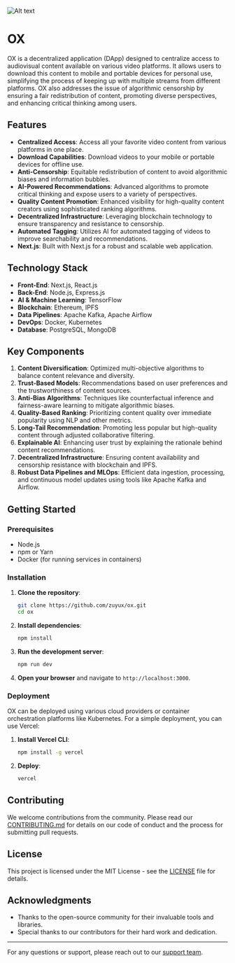![Alt text](ox-flow.jpeg)

# OX

OX is a decentralized application (DApp) designed to centralize access to audiovisual content available on various video platforms. It allows users to download this content to mobile and portable devices for personal use, simplifying the process of keeping up with multiple streams from different platforms. OX also addresses the issue of algorithmic censorship by ensuring a fair redistribution of content, promoting diverse perspectives, and enhancing critical thinking among users.

## Features

- **Centralized Access**: Access all your favorite video content from various platforms in one place.
- **Download Capabilities**: Download videos to your mobile or portable devices for offline use.
- **Anti-Censorship**: Equitable redistribution of content to avoid algorithmic biases and information bubbles.
- **AI-Powered Recommendations**: Advanced algorithms to promote critical thinking and expose users to a variety of perspectives.
- **Quality Content Promotion**: Enhanced visibility for high-quality content creators using sophisticated ranking algorithms.
- **Decentralized Infrastructure**: Leveraging blockchain technology to ensure transparency and resistance to censorship.
- **Automated Tagging**: Utilizes AI for automated tagging of videos to improve searchability and recommendations.
- **Next.js**: Built with Next.js for a robust and scalable web application.

## Technology Stack

- **Front-End**: Next.js, React.js
- **Back-End**: Node.js, Express.js
- **AI & Machine Learning**: TensorFlow
- **Blockchain**: Ethereum, IPFS
- **Data Pipelines**: Apache Kafka, Apache Airflow
- **DevOps**: Docker, Kubernetes
- **Database**: PostgreSQL, MongoDB

## Key Components

1. **Content Diversification**: Optimized multi-objective algorithms to balance content relevance and diversity.
2. **Trust-Based Models**: Recommendations based on user preferences and the trustworthiness of content sources.
3. **Anti-Bias Algorithms**: Techniques like counterfactual inference and fairness-aware learning to mitigate algorithmic biases.
4. **Quality-Based Ranking**: Prioritizing content quality over immediate popularity using NLP and other metrics.
5. **Long-Tail Recommendation**: Promoting less popular but high-quality content through adjusted collaborative filtering.
6. **Explainable AI**: Enhancing user trust by explaining the rationale behind content recommendations.
7. **Decentralized Infrastructure**: Ensuring content availability and censorship resistance with blockchain and IPFS.
8. **Robust Data Pipelines and MLOps**: Efficient data ingestion, processing, and continuous model updates using tools like Apache Kafka and Airflow.

## Getting Started

### Prerequisites

- Node.js
- npm or Yarn
- Docker (for running services in containers)

### Installation

1. **Clone the repository**:
   ```bash
   git clone https://github.com/zuyux/ox.git
   cd ox
   ```

2. **Install dependencies**:
   ```bash
   npm install
   ```

3. **Run the development server**:
   ```bash
   npm run dev
   ```

4. **Open your browser** and navigate to `http://localhost:3000`.

### Deployment

OX can be deployed using various cloud providers or container orchestration platforms like Kubernetes. For a simple deployment, you can use Vercel:

1. **Install Vercel CLI**:
   ```bash
   npm install -g vercel
   ```

2. **Deploy**:
   ```bash
   vercel
   ```

## Contributing

We welcome contributions from the community. Please read our [CONTRIBUTING.md](CONTRIBUTING.md) for details on our code of conduct and the process for submitting pull requests.

## License

This project is licensed under the MIT License - see the [LICENSE](LICENSE) file for details.

## Acknowledgments

- Thanks to the open-source community for their invaluable tools and libraries.
- Special thanks to our contributors for their hard work and dedication.

---

For any questions or support, please reach out to our [support team](mailto:support@oxapp.com).

```
